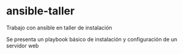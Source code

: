 # ansible-taller
Trabajo con ansible en taller de instalación

Se presenta un playbook básico de instalación y configuración de un servidor web